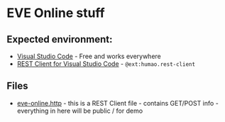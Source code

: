 # EVE Online stuff

## Expected environment:

- [Visual Studio Code](https://code.visualstudio.com/) - Free and works everywhere
- [REST Client for Visual Studio Code](https://marketplace.visualstudio.com/items?itemName=humao.rest-client) - `@ext:humao.rest-client`

## Files
 - [eve-online.http](eve-online.http) - this is a REST Client file - contains GET/POST info - everything in here will be public / for demo
